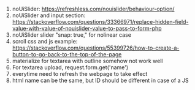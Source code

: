 1. noUiSlider: https://refreshless.com/nouislider/behaviour-option/
2. noUiSlider and input section: https://stackoverflow.com/questions/33366971/replace-hidden-field-value-with-value-of-nouislider-value-to-pass-to-form-php
3. noUiSlider slider "snap: true," for nolinear case
4. scroll css and js example: https://stackoverflow.com/questions/55399726/how-to-create-a-button-to-go-back-to-the-top-of-the-page
5. materialize for textarea with outline somehow not work well
6. For textarea upload, request.form.get('name')
7. everytime need to refresh the webpage to take effect
8. html name can be the same, but ID should be different in case of a JS <script> with getID.
9. For upoading files, need to add: enctype = "multipart/form-data"
10. For convert byte to string: file.read().decode("utf-8") 
11. For upoading files, Use request.files['name'].filename == '' to check whether it is uploaded
12. Submit with a progress bar: add onclick="$('#progressBar_g').show();" in submit button; add style="display:none;" in progress bar.
13. After modifying config.py file, should restart flask
14. Remove app.db and migrations/ before falsk db init
15. Transfer from HTML to python flask:
```python
  @web.route('/sth_<string:blog_name>')
  def sth(blog_name):
```
but do not use:
```python
sth/<string:blog_name>
```
otherwise the style do not work.

16. Use another URL in form submit:
```html
<button type="submit" value="Go Elsewhere" formaction="/elsewhere">
```
17. Return page with the same input-field by back attribute value of request.form.get('sth') to <textarea>sth</textarea>. File somehow not work, \
so use textarea to show

  
18. Need to use | tojson to convert local file format to json in webpage (further read by .getJSON).
```javascript
{{ yourjson | tojson }}
```
  
19. Use javascript to pass variable to url_for('web', var=variable1) does not work, because it client (js) will ask 
  server (flask) for URL after rendering, which is not possible.
```javascript
{{ url_for('webpage', var=variable1) }} // not work, jinja complains and variable are not translated.
'domain/webpage', var=variable1 // easiest way is to decode it yourself
```

20. javascript reverse the item in for loop:
```javascript
$.each(JSON.parse(data).reverse(), funcrtion(key, value){...
```

